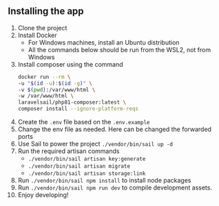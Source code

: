## Installing the app

1. Clone the project
2. Install Docker
   - For Windows machines, install an Ubuntu distribution
   - All the commands below should be run from the WSL2, not from Windows
3. Install composer using the command
    ```bash
   docker run --rm \
   -u "$(id -u):$(id -g)" \
   -v $(pwd):/var/www/html \
   -w /var/www/html \
   laravelsail/php81-composer:latest \
   composer install --ignore-platform-reqs
   ```
4. Create the ``.env`` file based on the ``.env.example``
5. Change the  env file as needed. Here can be changed the forwarded ports 
6. Use Sail to power the project ``./vendor/bin/sail up -d``
7. Run the required artisan commands
   - ``./vendor/bin/sail artisan key:generate``
   - ``./vendor/bin/sail artisan migrate``
   - ``./vendor/bin/sail artisan storage:link``
8. Run ``./vendor/bin/sail npm install`` to install node packages 
9. Run ``./vendor/bin/sail npm run dev`` to compile development assets.
10. Enjoy developing!
